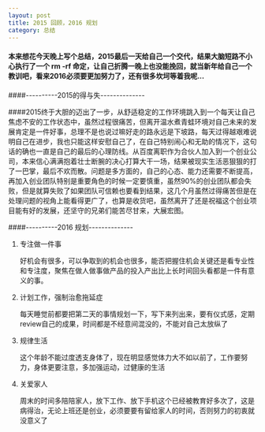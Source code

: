 ```yaml
---
layout: post
title: 2015 回顾，2016 规划
category: 总结
---
```


####	本来想花今天晚上写个总结，2015最后一天给自己一个交代，结果大脑短路不小心执行了一个 rm -rf 命定，让自己折腾一晚上也没能挽回，就当新年给自己一个教训吧，看来2016必须要更加努力了，还有很多坎坷等着我呢...


####----------2015的得与失--------------

####2015终于大胆的迈出了一步，从舒适稳定的工作环境跳入到一个每天让自己焦虑不安的工作状态中，虽然过程很痛苦，但离开温水煮青蛙环境对自己未来的发展肯定是一件好事，总理不是也说过嘛好走的路永远是下坡路，每天过得越艰难说明自己在进步，我也只能这样安慰自己了，在自己特别闹心和无助的情况下，这句话的确也一直是自己的最后的心理防线。从百度离职作为合伙人加入到一个创业公司，本来信心满满抱着壮士断腕的决心打算大干一场，结果被现实生活恶狠狠的打了一巴掌，最后不欢而散。问题是多方面的，自己的心态、能力还需要不断提高，再加入创业团队特别是重要角色的时候一定要慎重，虽然90%的创业团队都会失败，但是就算失败了如果团队可信赖也要看到结果，这几个月虽然过得痛苦但是在处理问题的视角上能看得更广了，也算是收货吧，虽然离开了还是祝福这个创业项目能有好的发展，还坚守的兄弟们能苦尽甘来，大展宏图。

####----------2016  规划--------------


1. 专注做一件事

   好机会有很多，可以争取到的机会也很多，能否把握住机会关键还是看专业性和专注度，聚焦在做人做事做产品的投入产出比上长时间回头看都是一件有意义的事。


2. 计划工作，强制治愈拖延症

   每天睡觉前都要把第二天的事情规划一下，写下来列出来，要有仪式感，定期review自己的成果，时间都是不经意间混没的，不能对自己太放纵了 
   
3. 规律生活

   这个年龄不能过度透支身体了，现在明显感觉体力大不如以前了，工作要努力，身体更要注意，多加强运动，过健康的生活
   
4. 关爱家人

   周末的时间多陪陪家人，放下工作、放下手机这个已经被教育好多次了，这是病得治，无论上班还是创业，必须要要有留给家人的时间，否则努力的初衷就没意义了






 




 